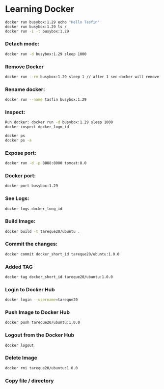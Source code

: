 # Learning Docker
```sh
docker run busybox:1.29 echo "Hello Tasfin"
docker run busybox:1.29 ls /
docker run -i -t busybox:1.29
```

### Detach mode:
```sh
docker run -d busybox:1.29 sleep 1000
```
### Remove Docker
```sh
docker run --rm busybox:1.29 sleep 1 // after 1 sec docker will remove
```
### Rename docker:
```sh
docker run --name tasfin busybox:1.29
```

### Inspect:
```sh
Run docker: docker run -d busybox:1.29 sleep 1000
docker inspect docker_logn_id
```
```sh
docker ps
docker ps -a
```
### Expose port:
```sh
docker run -d -p 8888:8080 tomcat:8.0
```
### Docker port:
```sh
docker port busybox:1.29
```
### See Logs:
```sh
docker logs docker_long_id
```
### Build Image:
```sh
docker build -t tareque20/ubuntu .
```
### Commit the changes:
```sh
docker commit docker_short_id tareque20/ubuntu:1.0.0
```
### Added TAG
```sh
docker tag docker_short_id tareque20/ubuntu:1.0.0
```
### Login to Docker Hub
```sh
docker login --username=tareque20
```
### Push Image to Docker Hub
```sh
docker push tareque20/ubuntu:1.0.0
```
### Logout from the Docker Hub
```sh
docker logout
```
### Delete Image
```sh
docker rmi tareque20/ubuntu:1.0.0
```

### Copy file / directory

